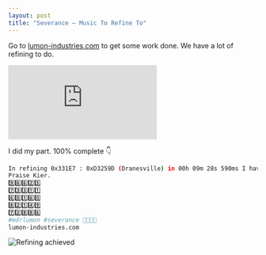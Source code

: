 ```yaml
---
layout: post
title: "Severance – Music To Refine To"
---
```


Go to [lumon-industries.com](https://lumon-industries.com/) to get some work done. We have a lot of refining to do.

<div class="embed-container">
  <iframe src="https://www.youtube.com/embed/JRnDYB28bL8" frameborder="0" allowfullscreen></iframe>
</div>

I did my part. 100% complete 👇

```bash
In refining 0x331E7 : 0xD3259D (Dranesville) in 00h 09m 28s 590ms I have brought glory to the company.
Praise Kier.
9️⃣6️⃣6️⃣2️⃣5️⃣
7️⃣3️⃣3️⃣1️⃣1️⃣
6️⃣0️⃣1️⃣6️⃣0️⃣
8️⃣2️⃣1️⃣4️⃣9️⃣
7️⃣2️⃣8️⃣8️⃣6️⃣
#mdrlumon #severance 🧇🐐🔢💯
lumon-industries.com
```

![Refining achieved](/blog/assets/images/refining-done.png)
